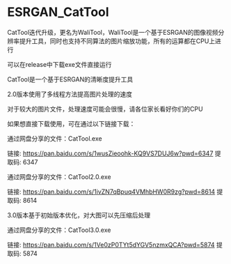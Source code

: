 # ESRGAN_CatTool

CatTool迭代升级，更名为WaliTool，WaliTool是一个基于ESRGAN的图像视频分辨率提升工具，同时也支持不同算法的图片缩放功能，所有的运算都在CPU上进行

可以在release中下载exe文件直接运行

CatTool是一个基于ESRGAN的清晰度提升工具

2.0版本使用了多线程方法提高图片处理的速度

对于较大的图片文件，处理速度可能会很慢，请各位家长看好你们的CPU

如果想直接下载使用，可在通过以下链接下载：

通过网盘分享的文件：CatTool.exe

链接: https://pan.baidu.com/s/1wusZieoohk-KQ9VS7DUJ6w?pwd=6347 提取码: 6347

通过网盘分享的文件：CatTool2.0.exe

链接: https://pan.baidu.com/s/1ivZN7qBpuq4VMhbHW0R9zg?pwd=8614 提取码: 8614

3.0版本基于初始版本优化，对大图可以先压缩后处理

通过网盘分享的文件：CatTool3.0.exe

链接: https://pan.baidu.com/s/1Ve0zP0TYt5dYGV5nzmxQCA?pwd=5874 提取码: 5874
